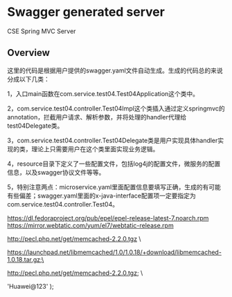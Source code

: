 # Swagger generated server

CSE Spring MVC Server


## Overview
这里的代码是根据用户提供的swagger.yaml文件自动生成。生成的代码总的来说分成以下几类：

1，入口main函数在com.service.test04.Test04Application这个类中。

2，com.service.test04.controller.Test04Impl这个类插入通过定义springmvc的annotation，拦截用户请求、解析参数，并将处理的handler代理给test04Delegate类。

3，com.service.test04.controller.Test04Delegate类是用户实现具体handler实现的类，理论上只需要用户在这个类里面实现业务逻辑。


4，resource目录下定义了一些配置文件，包括log4j的配置文件，微服务的配置信息，以及swagger协议文件等等。

5，特别注意两点：microservice.yaml里面配置信息要填写正确，生成的有可能有些偏差；swagger.yaml里面的x-java-interface配置项一定要指定为com.service.test04.controller.Test04。




   

   

   https://dl.fedoraproject.org/pub/epel/epel-release-latest-7.noarch.rpm
   https://mirror.webtatic.com/yum/el7/webtatic-release.rpm 
   
   
   
   
   
   
   
   http://pecl.php.net/get/memcached-2.2.0.tgz \
   
   
   
   
   
   

   


   
   
   

   
   
   https://launchpad.net/libmemcached/1.0/1.0.18/+download/libmemcached-1.0.18.tar.gz;\ 
   
   
   
   
   
   

   
   http://pecl.php.net/get/memcached-2.2.0.tgz; \
   
   
   
   
   
   
   

   

   


   
   
   
   
   
   
   
   
   
   'Huawei@123' );
   
   
   
   
   
   
   
   
   
   

   

   
   
   
   
   
   
   
   

   
   
   
   
   
   
   
   
   
   
   
   
